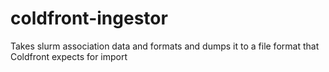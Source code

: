 # coldfront-ingestor
Takes slurm association data and formats and dumps it to a file format that Coldfront expects for import
